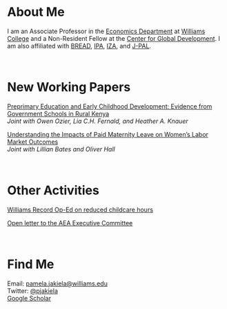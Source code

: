 # About Me

I am an Associate Professor in the [Economics Department](https://econ.williams.edu/) at [Williams College](https://www.williams.edu/) and a Non-Resident Fellow at the [Center for Global Development](https://www.cgdev.org/).  I am also affiliated with [BREAD](http://ibread.org/bread/), [IPA](http://www.poverty-action.org/), [IZA](https://www.iza.org/person/7796/pamela-jakiela), and [J-PAL](https://www.povertyactionlab.org/person/jakiela).  

<br>

# New Working Papers

[Preprimary Education and Early Childhood Development: Evidence from Government Schools in Rural Kenya](https://www.cgdev.org/publication/preprimary-education-and-early-childhood-development-evidence-government-schools-rural)  
_Joint with Owen Ozier, Lia C.H. Fernald, and Heather A. Knauer_  

[Understanding the Impacts of Paid Maternity Leave on Women’s Labor Market Outcomes](https://pjakiela.github.io/research/BatesHallJakiela-PaidLeave-2023-10-30.pdf)  
_Joint with Lillian Bates and Oliver Hall_  

<br>

# Other Activities

[Williams Record Op-Ed on reduced childcare hours](https://williamsrecord.com/463696/opinions/the-college-must-act-now-to-protect-faculty-and-staff-impacted-by-reduced-wccc-hours/)  

[Open letter to the AEA Executive Committee](AEAletter.html)  

<br>

# Find Me
Email: [pamela.jakiela@williams.edu](mailto:pamela.jakiela@williams.edu)  
Twitter:  [@pjakiela](https://twitter.com/pjakiela?lang=en)  
<a href="https://scholar.google.com/citations?user=SPkk2P8AAAAJ">Google Scholar</a>


